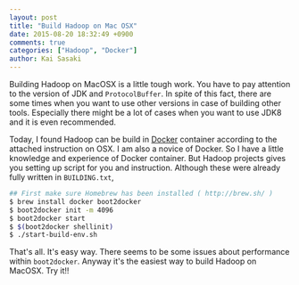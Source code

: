 ```yaml
---
layout: post
title: "Build Hadoop on Mac OSX"
date: 2015-08-20 18:32:49 +0900
comments: true
categories: ["Hadoop", "Docker"]
author: Kai Sasaki
---
```


Building Hadoop on MacOSX is a little tough work. You have to pay attention to the version of JDK and `ProtocolBuffer`.
In spite of this fact, there are some times when you want to use other versions in case of building other tools.
Especially there might be a lot of cases when you want to use JDK8 and it is even recommended.

<!-- more -->

Today, I found Hadoop can be build in [Docker](https://www.docker.com/) container according to the attached instruction on OSX.
I am also a novice of Docker. So I have a little knowledge and experience of Docker container. But Hadoop projects gives you
setting up script for you and instruction. Although these were already fully written in `BUILDING.txt`,

```sh
## First make sure Homebrew has been installed ( http://brew.sh/ )
$ brew install docker boot2docker
$ boot2docker init -m 4096
$ boot2docker start
$ $(boot2docker shellinit)
$ ./start-build-env.sh
```

That's all. It's easy way. There seems to be some issues about performance within `boot2docker`. Anyway it's the easiest way
to build Hadoop on MacOSX. Try it!!
